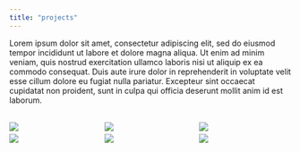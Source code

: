 ```yaml
---
title: "projects"
---
```


Lorem ipsum dolor sit amet, consectetur adipiscing elit, sed do eiusmod tempor incididunt ut labore et dolore magna aliqua. Ut enim ad minim veniam, quis nostrud exercitation ullamco laboris nisi ut aliquip ex ea commodo consequat. Duis aute irure dolor in reprehenderit in voluptate velit esse cillum dolore eu fugiat nulla pariatur. Excepteur sint occaecat cupidatat non proident, sunt in culpa qui officia deserunt mollit anim id est laborum.

<br>

<div style="display: grid; grid-template-columns: repeat(3, 1fr); gap: 5px;">
    <img src="https://picsum.photos/200/100">
    <img src="https://picsum.photos/150/150">
    <img src="https://picsum.photos/100/200">
    <img src="https://picsum.photos/200/150">
    <img src="https://picsum.photos/150/100">
    <img src="https://picsum.photos/100/150">
</div>
